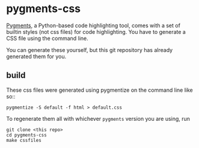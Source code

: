 # pygments-css


[Pygments](http://pygments.org), a Python-based code highlighting tool, comes with a set of builtin styles (not css files) for code highlighting. You have to generate a CSS file using the command line.

You can generate these yourself, but this git repository has already generated them for you.


build
-----

These css files were generated using pygmentize on the command line like so::

    pygmentize -S default -f html > default.css

To regenerate them all with whichever ``pygments`` version you are using, run

    git clone <this repo>
    cd pygments-css
    make cssfiles
